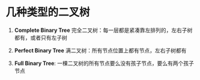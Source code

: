 # 几种类型的二叉树
1. **Complete Binary Tree** 完全二叉树：每一层都是紧凑靠左排列的，左右子树都有，或者只有左子树

2. **Perfect Binary Tree** 满二叉树：所有节点位置上都有节点，左右子树都有

3. **Full Binary Tree**: 一棵二叉树的所有节点要么没有孩子节点，要么有两个孩子节点
